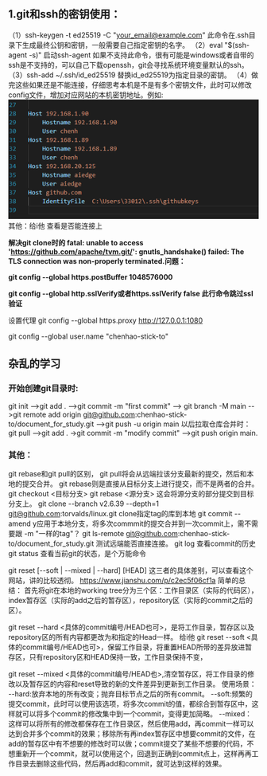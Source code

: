 ## 1.git和ssh的密钥使用：
（1）ssh-keygen -t ed25519 -C "your_email@example.com" 此命令在.ssh目录下生成最终公钥和密钥，一般需要自己指定密钥的名字。
（2）eval "$(ssh-agent -s)" 启动ssh-agent 如果不支持此命令，很有可能是windows或者自带的ssh是不支持的，可以自己下载openssh，git会寻找系统环境变量默认的ssh。
（3）ssh-add ~/.ssh/id_ed25519 替换id_ed25519为指定目录的密钥。
（4）做完这些如果还是不能连接，仔细思考本机是不是有多个密钥文件，此时可以修改config文件，增加对应网站的本机密钥地址。例如:
![image-20230914094602791](git学习.assets/image-20230914094602791.png)
其他：给i他 查看是否能连接上

**解决git clone时的 fatal: unable to access 'https://github.com/apache/tvm.git/': gnutls_handshake() failed: The TLS connection was non-properly terminated.问题：**

 **git config --global https.postBuffer 1048576000**

**git config --global http.sslVerify或者https.sslVerify false  此行命令跳过ssl验证**

设置代理 git config --global https.proxy http://127.0.0.1:1080

git config --global user.name "chenhao-stick-to"

## 杂乱的学习
### 开始创建git目录时:
git init -->git add . -->git commit -m "first commit" --> git branch -M main -->git remote add origin git@github.com:chenhao-stick-to/document_for_study.git -->git push -u origin main
以后拉取仓库合并时：
git pull -->git add . ->git commit -m "modify commit" -->git push origin main.
### 其他：
git rebase和git pull的区别，
git pull将会从远端拉该分支最新的提交，然后和本地的提交合并。
git rebase则是直接从目标分支上进行提交，而不是两者的合并。
git checkout <目标分支>
git rebase <源分支>
这会将源分支的部分提交到目标分支上。
git clone --branch v2.6.39 --depth=1 git@github.com:torvalds/linux.git clone指定tag的库到本地
git commit --amend  y应用于本地分支，将多次commmit的提交合并到一次commit上，需不需要跟 -m "一样的tag"？
git ls-remote git@github.com:chenhao-stick-to/document_for_study.git 测试远端能否直接连接。
git log 查看commit的历史
git status 查看当前git的状态，是个万能命令

git reset [--soft | --mixed | --hard] [HEAD]
这三者的具体差别，可以查看这个网站，讲的比较透彻。
https://www.jianshu.com/p/c2ec5f06cf1a
简单的总结：
首先将git在本地的working tree分为三个区：工作目录区（实际的代码区），index暂存区（实际的add之后的暂存区），repository区（实际的commit之后的区）。

git reset --hard <具体的commit编号/HEAD也可>，是将工作目录，暂存区以及repository区的所有内容都更改为和指定的Head一样。
给i他
git reset --soft <具体的commit编号/HEAD也可>，保留工作目录，将重置HEAD所带的差异放进暂存区，只有repository区和HEAD保持一致，工作目录保持不变，

git reset --mixed <具体的commit编号/HEAD也>,清空暂存区，将工作目录的修改以及暂存区的内容和reset导致的新的文件差异到更新到工作目录。
使用场景：
--hard:放弃本地的所有改变；抛弃目标节点之后的所有commit。
--soft:频繁的提交commit，此时可以使用该选项，将多次commit的值，都综合到暂存区中，这样就可以将多个commit的修改集中到一个commit，变得更加简略。
--mixed：这样可以将所有的修改都保存在工作目录区，然后使用add，再commit一样可以达到合并多个commit的效果；移除所有再index暂存区中想要commit的文件，在add的暂存区中有不想要的修改时可以做；commit提交了某些不想要的代码，不想重新开一个commit，就可以使用这个，回退到正确到commit点上，这样再再工作目录去删除这些代码，然后再add和commit，就可达到这样的效果。

